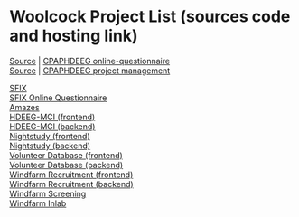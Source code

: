 # Woolcock Project List (sources code and hosting link)

[Source](https://github.com/woolcock-imr/cpaphdeeg-2-online-questionnaire) | [CPAPHDEEG online-questionnaire](https://woolcock-imr.github.io/cpaphdeeg-2-online-questionnaire/index.html?database=development)  
[Source](https://github.com/woolcock-imr/cpaphdeeg-2) | [CPAPHDEEG project management](https://woolcock-imr.github.io/cpaphdeeg-2/index.html?database=development)  

<a href=https://github.com/woolcock-imr/sfix>SFIX</a>  
<a href=https://github.com/woolcock-imr/sfix-online-questionnaire>SFIX Online Questionnaire</a>  
<a href=https://github.com/woolcock-imr/amazes>Amazes</a>  
<a href=https://github.com/woolcock-imr/hdeeg-mci-2-online-questionnaire>HDEEG-MCI (frontend)</a>  
<a href=https://github.com/woolcock-imr/hdeeg-mci-2>HDEEG-MCI (backend)</a>  
<a href=https://github.com/woolcock-imr/nightstudy-online-questionnaire>Nightstudy (frontend)</a>  
<a href=https://github.com/woolcock-imr/nightstudy>Nightstudy (backend)</a>  
<a href=https://github.com/woolcock-imr/volunteer-database-2>Volunteer Database (frontend)</a>  
<a href=https://github.com/woolcock-imr/volunteer-database-management-2>Volunteer Database (backend)</a>  
<a href=https://www.windfarmstudy.com>Windfarm Recruitment (frontend)</a>  
<a href=https://github.com/woolcock-imr/windfarm-recruitment-management>Windfarm Recruitment (backend)</a>  
<a href=https://github.com/woolcock-imr/windfarm-screening-questionnaire>Windfarm Screening</a>  
<a href=https://github.com/woolcock-imr/windfarm-inlab>Windfarm Inlab</a>  
